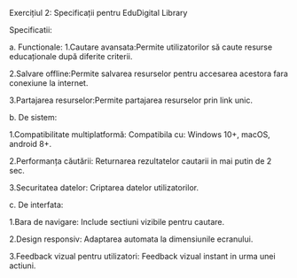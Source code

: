 Exercițiul 2: Specificații pentru EduDigital Library

Specificatii:

a. Functionale:
1.Cautare avansata:Permite utilizatorilor să caute resurse educaționale după diferite criterii.

2.Salvare offline:Permite salvarea resurselor pentru accesarea acestora fara conexiune la internet.

3.Partajarea resurselor:Permite partajarea resurselor prin link unic.

b. De sistem:

1.Compatibilitate multiplatformă: Compatibila cu: Windows 10+, macOS, android 8+.

2.Performanța căutării: Returnarea rezultatelor cautarii in mai putin de 2 sec.

3.Securitatea datelor: Criptarea datelor utilizatorilor.

c. De interfata:

1.Bara de navigare: Include sectiuni vizibile pentru cautare.

2.Design responsiv: Adaptarea automata la dimensiunile ecranului.

3.Feedback vizual pentru utilizatori: Feedback vizual instant in urma unei actiuni.
